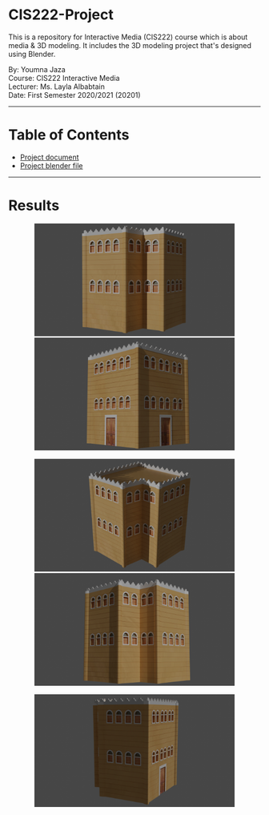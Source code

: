 # CIS222-Project
This is a repository for Interactive Media (CIS222) course which is about media & 3D modeling. It includes the 3D modeling project that's designed using Blender.

By: Youmna Jaza  
Course: CIS222 Interactive Media  
Lecturer: Ms. Layla Albabtain  
Date: First Semester 2020/2021 (20201)

***
# Table of Contents
* [Project document](blob/main/3D_Modeling_YoumnaJaza_201812214.pdf)
* [Project blender file](blob/main/3D_YoumnaJaza.blend)

***
# Results
<p align="center">
  <img src="https://github.com/Yomna-J/YoumnaJaza-CIS222/blob/main/results/Result1.png" style="width:400px;"/>
  <img src="https://github.com/Yomna-J/YoumnaJaza-CIS222/blob/main/results/Result2.png" style="width:400px;"/>
</p>
<p align="center">
  <img src="https://github.com/Yomna-J/YoumnaJaza-CIS222/blob/main/results/Result3.png" style="width:400px;"/>
  <img src="https://github.com/Yomna-J/YoumnaJaza-CIS222/blob/main/results/Result4.png" style="width:400px;"/>
</p>
<p align="center">
  <img src="https://github.com/Yomna-J/YoumnaJaza-CIS222/blob/main/results/Result5.png" style="width:400px;"/>
</p>

